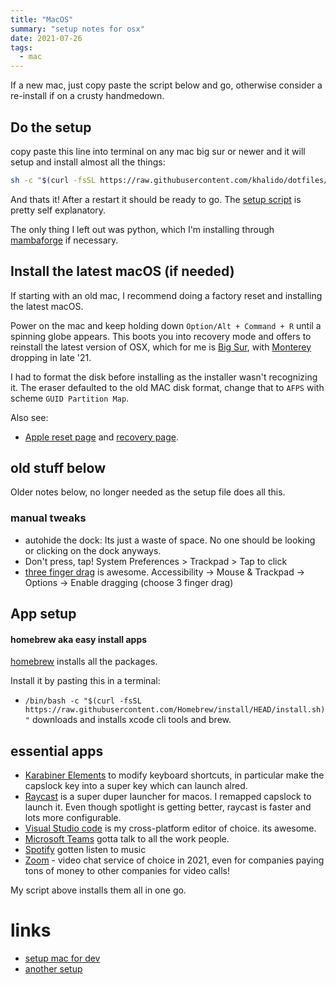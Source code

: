 ```yaml
---
title: "MacOS"
summary: "setup notes for osx"
date: 2021-07-26
tags:
  - mac
---
```


If a new mac, just copy paste the script below and go, otherwise consider a re-install if on a crusty handmedown.

## Do the setup

copy paste this line into terminal on any mac big sur or newer and it will setup and install almost all the things:

```bash
sh -c "$(curl -fsSL https://raw.githubusercontent.com/khalido/dotfiles/master/setup_mac.sh)"
```

And thats it! After a restart it should be ready to go. The [setup script](https://github.com/khalido/dotfiles/blob/master/setup_mac.sh) is pretty self explanatory.

The only thing I left out was python, which I'm installing through [mambaforge](https://github.com/conda-forge/miniforge#mambaforge) if necessary.

## Install the latest macOS (if needed)

If starting with an old mac, I recommend doing a factory reset and installing the latest macOS.

Power on the mac and keep holding down `Option/Alt + Command + R` until a spinning globe appears. This boots you into recovery mode and offers to reinstall the latest version of OSX, which for me is [Big Sur](https://www.apple.com/au/macos/big-sur/), with [Monterey](https://www.macrumors.com/roundup/macos-12/) dropping in late '21.

I had to format the disk before installing as the installer wasn't recognizing it. The eraser defaulted to the old MAC disk format, change that to `AFPS` with scheme `GUID Partition Map`.

Also see:

- [Apple reset page](https://support.apple.com/en-au/HT204904) and [recovery page](https://support.apple.com/en-au/HT201314).

## old stuff below

Older notes below, no longer needed as the setup file does all this.

### manual tweaks

- autohide the dock: Its just a waste of space. No one should be looking or clicking on the dock anyways.
- Don't press, tap! System Preferences > Trackpad > Tap to click
- [three finger drag](https://support.apple.com/en-za/HT204609) is awesome.
  Accessibility -> Mouse & Trackpad -> Options -> Enable dragging (choose 3 finger drag)

## App setup

#### homebrew aka easy install apps

[homebrew](https://brew.sh/) installs all the packages.

Install it by pasting this in a terminal:

- `/bin/bash -c "$(curl -fsSL https://raw.githubusercontent.com/Homebrew/install/HEAD/install.sh)"` downloads and installs xcode cli tools and brew.

## essential apps

- [Karabiner Elements](https://karabiner-elements.pqrs.org/) to modify keyboard shortcuts, in particular make the capslock key into a super key which can launch alred.
- [Raycast](https://raycast.com/) is a super duper launcher for macos. I remapped capslock to launch it. Even though spotlight is getting better, raycast is faster and lots more configurable.
- [Visual Studio code](https://code.visualstudio.com/) is my cross-platform editor of choice. its awesome.
- [Microsoft Teams](https://www.microsoft.com/en-au/microsoft-teams/group-chat-software) gotta talk to all the work people.
- [Spotify](https://www.spotify.com) gotten listen to music
- [Zoom](https://zoom.us/) - video chat service of choice in 2021, even for companies paying tons of money to other companies for video calls!

My script above installs them all in one go.

# links

- [setup mac for dev](https://github.com/nicolashery/mac-dev-setup)
- [another setup](https://mac.iamdeveloper.com/posts/my-mac-setup-2m05/)
